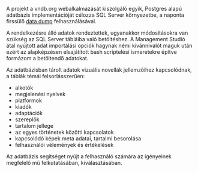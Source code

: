 A projekt a vndb.org webalkalmazását kiszolgáló egyik, Postgres alapú adatbázis implementációját célozza SQL Server környezetbe, a naponta firssülő [data dump](https://dl.vndb.org/dump/) felhasználásával.

A rendelkezésre álló adatok rendeztettek, ugyanakkor módosításokra van szükség az SQL Server tábláiba való betöltéshez. A Management Studió átal nyújtott adat importálási opciók hagynak némi kivánnivalót maguk után ezért az alapképzésen elsajátított bash scriptelési ismeretekre építve formázom a betöltendő adatokat.

Az adatbázisban tárolt adatok vizuális novellák jellemzőihez kapcsolódnak, a táblák témái felsorlásszerűen:

 - alkotók
 - megjelenési nyelvek
 - platformok
 - kiadók
 - adaptációk
 - szereplők
 - tartalom jellege
 - az egyes történetek közötti kapcsolatok
 - kapcsolódó képek meta adatai, tartalmi besorolása
 - felhasználói vélemények és értékelések

Az adatbázis segítséget nyújt a felhasználó számára az igényeinek megfelelő mű felkutatásában, kiválasztásában.
